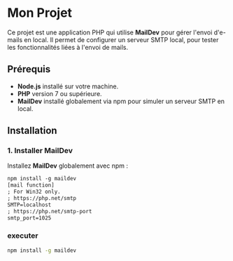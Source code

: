 # Mon Projet

Ce projet est une application PHP qui utilise **MailDev** pour gérer l'envoi d'e-mails en local. Il permet de configurer un serveur SMTP local, pour tester les fonctionnalités liées à l'envoi de mails.

## Prérequis

- **Node.js** installé sur votre machine.
- **PHP** version 7 ou supérieure.
- **MailDev** installé globalement via npm pour simuler un serveur SMTP en local.

## Installation

### 1. Installer MailDev

Installez **MailDev** globalement avec npm :

```txt
npm install -g maildev
[mail function]
; For Win32 only.
; https://php.net/smtp
SMTP=localhost
; https://php.net/smtp-port
smtp_port=1025
```

### executer

```bash
npm install -g maildev
```

